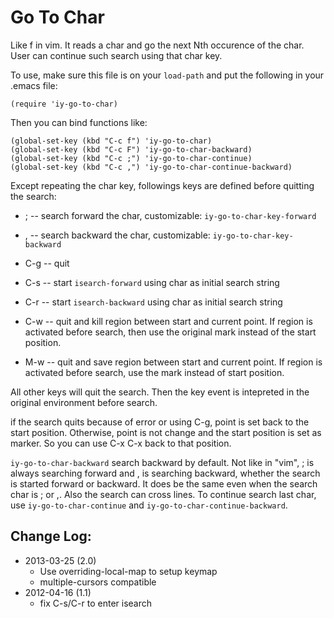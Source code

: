 # Go To Char


Like <key>f</key> in vim. It reads a char and go the next Nth occurence of
the char. User can continue such search using that char key.

To use, make sure this file is on your `load-path` and put the
following in your .emacs file:

    (require 'iy-go-to-char)

Then you can bind functions like:

    (global-set-key (kbd "C-c f") 'iy-go-to-char)
    (global-set-key (kbd "C-c F") 'iy-go-to-char-backward)
    (global-set-key (kbd "C-c ;") 'iy-go-to-char-continue)
    (global-set-key (kbd "C-c ,") 'iy-go-to-char-continue-backward)

Except repeating the char key, followings keys are defined before
quitting the search:

-   <key>;</key>   -- search forward the char, customizable:
          `iy-go-to-char-key-forward`

-   <key>,</key>   -- search backward the char, customizable: `iy-go-to-char-key-backward`

-   <key>C-g</key> -- quit

-   <key>C-s</key> -- start `isearch-forward` using char as initial search string

-   <key>C-r</key> -- start `isearch-backward` using char as initial search string

-   <key>C-w</key> -- quit and kill region between start and current point. If region is activated before search, then use the original mark instead of the start position.

-   <key>M-w</key> -- quit and save region between start and current point. If region is activated before search, use the mark instead of start position.

All other keys will quit the search. Then the key event is
intepreted in the original environment before search.

if the search quits because of error or using <key>C-g</key>, point is set
back to the start position. Otherwise, point is not change and the
start position is set as marker. So you can use <key>C-x C-x</key> back to
that position.

`iy-go-to-char-backward` search backward by default. Not like in
"vim", <key>;</key> is always searching forward and <key>,</key> is searching
backward, whether the search is started forward or backward. It
does be the same even when the search char is <key>;</key> or <key>,</key>. Also the
search can cross lines. To continue search last char, use
`iy-go-to-char-continue` and `iy-go-to-char-continue-backward`.

## Change Log:
-   2013-03-25 (2.0)
    - Use overriding-local-map to setup keymap
    - multiple-cursors compatible
-   2012-04-16 (1.1)
    - fix <key>C-s</key>/<key>C-r</key> to enter isearch

